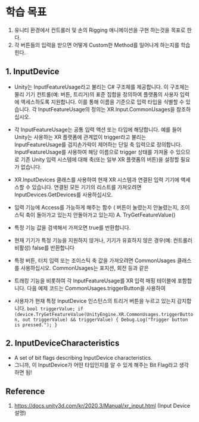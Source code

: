 # 학습 목표
1. 유니티 환경에서 컨트롤러 및 손의 Rigging 애니메이션을 구현 하는것을 목표로 한다.
2. 각 버튼들의 입력을 받으면 어떻게 Custom한 Method를 일어나게 하는지를 학습힌다. 

## 1. InputDevice 
- Unity는 InputFeatureUsage라고 불리는 C# 구조체를 제공합니다. 이 구조체는 물리 기기 컨트롤(예: 버튼, 트리거)의 표준 집합을 정의하여 
플랫폼의 사용자 입력에 액세스하도록 지원합니다. 이를 통해 이름을 기준으로 입력 타입을 식별할 수 있습니다. 각 InputFeatureUsage의 정의는 
XR.Input.CommonUsages을 참조하십시오.


- 각 InputFeatureUsage는 공통 입력 액션 또는 타입에 해당합니다. 예를 들어 Unity는 사용하는 XR 플랫폼에 관계없이 trigger라고 불리는
InputFeatureUsage를 검지손가락이 제어하는 단일 축 입력으로 정의합니다. InputFeatureUsage를 사용하여 해당 이름으로 trigger 상태를 
가져올 수 있으므로 기존 Unity 입력 시스템에 대해 축(또는 일부 XR 플랫폼의 버튼)을 설정할 필요가 없습니다.

- XR.InputDevices 클래스를 사용하여 현재 XR 시스템과 연결된 입력 기기에 액세스할 수 있습니다. 연결된 모든 기기의 리스트를 가져오려면 
 InputDevices.GetDevices를 사용하십시오.

- 입력 기능에 Access를 가능하게 해주는 함수 ( 버튼이 눌렸는지 안눌렸는지, 조이스틱 축이 돌아가고 있는지 안돌아가고 있는지) 
A. TryGetFeatureValue()
- 특정 기능 값을 검색해서 가져오면 true를 반환합니다.
- 현재 기기가 특정 기능을 지원하지 않거나, 기기가 유효하지 않은 경우(예: 컨트롤러 비활성) false를 반환합니다
- 특정 버튼, 터치 입력 또는 조이스틱 축 값을 가져오려면 CommonUsages 클래스를 사용하십시오. CommonUsages는 포지션, 회전 등과 같은 
- 트래킹 기능을 비롯하여 각 InputFeatureUsage를 XR 입력 매핑 테이블에 포함합니다. 다음 예제 코드는 CommonUsages.triggerButton을 사용하여 
- 사용자가 현재 특정 InputDevice 인스턴스의 트리거 버튼을 누르고 있는지 감지합니다.
`bool triggerValue;
if (device.TryGetFeatureValue(UnityEngine.XR.CommonUsages.triggerButton, out triggerValue) && triggerValue)
{
    Debug.Log("Trigger button is pressed.");
}
`
## 2. InputDeviceCharacteristics 
- A set of bit flags describing InputDevice characteristics.
- 그니까, 이 InputDevice가 어떤 타입인지를 알 수 있게 해주는 Bit Flag라고 생각하면 됨!

## Reference 
1. https://docs.unity3d.com/kr/2020.3/Manual/xr_input.html (Input Device 설명) 
